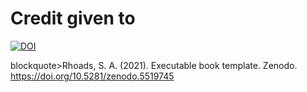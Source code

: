 # Credit given to

[![DOI](https://zenodo.org/badge/DOI/10.5281/zenodo.5519745.svg)](https://doi.org/10.5281/zenodo.5519745)

blockquote>Rhoads, S. A. (2021). Executable book template. Zenodo. https://doi.org/10.5281/zenodo.5519745</blockquote>


